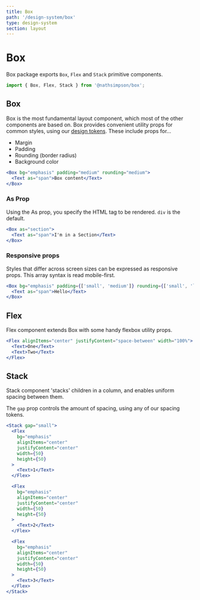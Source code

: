 ```yaml
---
title: Box
path: '/design-system/box'
type: design-system
section: layout
---
```


# Box

Box package exports `Box`, `Flex` and `Stack` primitive components.

```jsx
import { Box, Flex, Stack } from '@nathsimpson/box';
```

## Box

Box is the most fundamental layout component, which most of the other components are based on.
Box provides convenient utility props for common styles, using our [design tokens](tokens). These include props for...

- Margin
- Padding
- Rounding (border radius)
- Background color

```jsx live
<Box bg="emphasis" padding="medium" rounding="medium">
  <Text as="span">Box content</Text>
</Box>
```

### As Prop

Using the As prop, you specify the HTML tag to be rendered. `div` is the default.

```jsx live
<Box as="section">
  <Text as="span">I'm in a Section</Text>
</Box>
```

### Responsive props

Styles that differ across screen sizes can be expressed as responsive props. This array syntax is read mobile-first.

```jsx live
<Box bg="emphasis" padding={['small', 'medium']} rounding={['small', 'large']}>
  <Text as="span">Hello</Text>
</Box>
```

## Flex

Flex component extends Box with some handy flexbox utility props.

```jsx live
<Flex alignItems="center" justifyContent="space-between" width="100%">
  <Text>One</Text>
  <Text>Two</Text>
</Flex>
```

## Stack

Stack component 'stacks' children in a column, and enables uniform spacing between them.

The `gap` prop controls the amount of spacing, using any of our spacing tokens.

```jsx live
<Stack gap="small">
  <Flex
    bg="emphasis"
    alignItems="center"
    justifyContent="center"
    width={50}
    height={50}
  >
    <Text>1</Text>
  </Flex>

  <Flex
    bg="emphasis"
    alignItems="center"
    justifyContent="center"
    width={50}
    height={50}
  >
    <Text>2</Text>
  </Flex>

  <Flex
    bg="emphasis"
    alignItems="center"
    justifyContent="center"
    width={50}
    height={50}
  >
    <Text>3</Text>
  </Flex>
</Stack>
```
